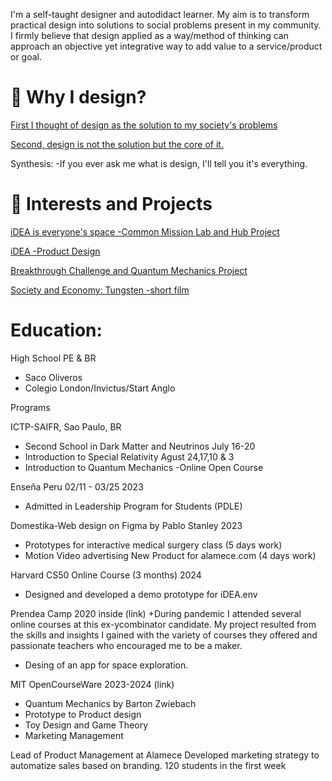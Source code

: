 
I'm a self-taught designer and autodidact learner. My aim is to transform practical design into solutions to social problems present in my community.
I firmly believe that design applied as a way/method of thinking can approach an objective yet integrative way to add value to a service/product or goal.

# 🎲 Why I design? 
[First I thought of design as the solution to my society's problems](why-i-design-2.md)

[Second, design is not the solution but the core of it.](why-i-design-1.md)

Synthesis: 
-If you ever ask me what is design, I'll tell you it's everything.

# 🚩 Interests and Projects 

[iDEA is everyone's space -Common Mission Lab and Hub Project](https://coda.io/@mr-maclowelll/idea/env-design-9)

[iDEA -Product Design](https://www.behance.net/gallery/214132493/An-iDEA-product-design)

[Breakthrough Challenge and Quantum Mechanics Project](https://drive.google.com/drive/folders/15WUvs2NXDPKtKIxn0zOBRT2W5aGzXHvo?usp=sharing)

[Society and Economy: Tungsten -short film](https://docs.google.com/document/d/1hAdoAENF4OfJOwzpbgxsPTkBGXqGXUjtssEn6eicpUk/edit?usp=sharing)

# Education: 

High School PE & BR 
- Saco Oliveros
- Colegio London/Invictus/Start Anglo

Programs 

ICTP-SAIFR, Sao Paulo, BR 
- Second School in Dark Matter and Neutrinos
  July 16-20
- Introduction to Special Relativity Agust 24,17,10 & 3
- Introduction to Quantum Mechanics -Online Open Course 

Enseña Peru 02/11 - 03/25 2023 
- Admitted in Leadership Program for Students (PDLE)

Domestika-Web design on Figma by Pablo Stanley 2023 
- Prototypes for interactive medical surgery class (5 days work)
- Motion Video advertising New Product for alamece.com (4 days work)
  
Harvard CS50 Online Course (3 months) 2024 
- Designed and developed a demo prototype for iDEA.env

Prendea Camp 2020
inside (link)
+During pandemic I attended several online courses at this ex-ycombinator candidate.
My project resulted from the skills and insights I gained with the variety of courses they offered
and passionate teachers who encouraged me to be a maker.

- Desing of an app for space exploration. 

MIT OpenCourseWare 2023-2024 (link)
- Quantum Mechanics by Barton Zwiebach
- Prototype to Product design
- Toy Design and Game Theory
- Marketing Management
  
Lead of Product Management at Alamece 
Developed marketing strategy to automatize sales
based on branding.
120 students in the first week 



